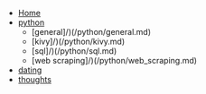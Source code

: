 <!-- docs/_sidebar.md -->

* [Home](/README.md)
* [python](/python]/)
	* [general]/)(/python/general.md)
	* [kivy]/)(/python/kivy.md)
	* [sql]/)(/python/sql.md)
	* [web scraping]/)(/python/web_scraping.md)
* [dating](/[structure]/)
* [thoughts](/thoughts]/)


